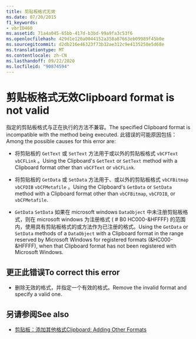 ```yaml
---
title: 剪贴板格式无效
ms.date: 07/20/2015
f1_keywords:
- vbrID460
ms.assetid: 71a4a045-65bb-417d-b3bd-99a9fa3c53f6
ms.openlocfilehash: 429d1e120a0044152a358a87663eb09989f45b0e
ms.sourcegitcommit: d2db216e46323f73b32ae312c9e4135258e5d68e
ms.translationtype: MT
ms.contentlocale: zh-CN
ms.lasthandoff: 09/22/2020
ms.locfileid: "90874594"
---
```

# <a name="clipboard-format-is-not-valid"></a><span data-ttu-id="4e6c0-102">剪贴板格式无效</span><span class="sxs-lookup"><span data-stu-id="4e6c0-102">Clipboard format is not valid</span></span>

<span data-ttu-id="4e6c0-103">指定的剪贴板格式与正在执行的方法不兼容。</span><span class="sxs-lookup"><span data-stu-id="4e6c0-103">The specified Clipboard format is incompatible with the method being executed.</span></span> <span data-ttu-id="4e6c0-104">此错误的可能原因包括：</span><span class="sxs-lookup"><span data-stu-id="4e6c0-104">Among the possible causes for this error are:</span></span>  
  
- <span data-ttu-id="4e6c0-105">将剪贴板的 `GetText` 或 `SetText` 方法用于或以外的剪贴板格式 `vbCFText` `vbCFLink` 。</span><span class="sxs-lookup"><span data-stu-id="4e6c0-105">Using the Clipboard's `GetText` or `SetText` method with a Clipboard format other than `vbCFText` or `vbCFLink`.</span></span>  
  
- <span data-ttu-id="4e6c0-106">将剪贴板的 `GetData` 或 `SetData` 方法用于、或以外的剪贴板格式 `vbCFBitmap` `vbCFDIB` `vbCFMetafile` 。</span><span class="sxs-lookup"><span data-stu-id="4e6c0-106">Using the Clipboard's `GetData` or `SetData` method with a Clipboard format other than `vbCFBitmap`, `vbCFDIB`, or `vbCFMetafile`.</span></span>  
  
- <span data-ttu-id="4e6c0-107">`GetData` `SetData` 如果在 microsoft windows `DataObject` 中未注册剪贴板格式，则在 microsoft windows 为注册格式 ( # B0 HC000-&HFFFF) 的范围内，使用具有剪贴板格式的或方法作为已注册的格式。</span><span class="sxs-lookup"><span data-stu-id="4e6c0-107">Using the `GetData` or `SetData` methods of a `DataObject` with a Clipboard format in the range reserved by Microsoft Windows for registered formats (&HC000-&HFFFF), when that Clipboard format has not been registered with Microsoft Windows.</span></span>  
  
## <a name="to-correct-this-error"></a><span data-ttu-id="4e6c0-108">更正此错误</span><span class="sxs-lookup"><span data-stu-id="4e6c0-108">To correct this error</span></span>  
  
- <span data-ttu-id="4e6c0-109">删除无效的格式，并指定一个有效的格式。</span><span class="sxs-lookup"><span data-stu-id="4e6c0-109">Remove the invalid format and specify a valid one.</span></span>  
  
## <a name="see-also"></a><span data-ttu-id="4e6c0-110">另请参阅</span><span class="sxs-lookup"><span data-stu-id="4e6c0-110">See also</span></span>

- [<span data-ttu-id="4e6c0-111">剪贴板：添加其他格式</span><span class="sxs-lookup"><span data-stu-id="4e6c0-111">Clipboard: Adding Other Formats</span></span>](/cpp/mfc/clipboard-adding-other-formats)
